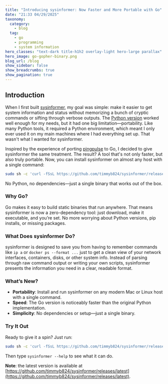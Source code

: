 ```yaml
---
title: "Introducing sysinformer: Now Faster and More Portable with Go"
date: "21:33 04/29/2025"
taxonomy:
  category:
    - blog
  tag:
    - go
    - programming
    - system information
hero_classes: "text-dark title-h1h2 overlay-light hero-large parallax"
hero_image: go-gopher-binary.png
blog_url: /blog
show_sidebar: false
show_breadcrumbs: true
show_pagination: true
---
```


## Introduction

When I first built [sysinformer](https://github.com/timmyb824/sysinformer), my goal was simple: make it easier to get system information and status without memorizing a bunch of cryptic commands or sifting through verbose outputs. The [Python version](https://github.com/timmyb824/python-sysinformer) worked well enough for my needs, but it had one big limitation—portability. Like many Python tools, it required a Python environment, which meant I only ever used it on my main machines where I had everything set up. That wasn't what I wanted for sysinformer.

Inspired by the experience of porting [pingpulse](https://github.com/timmyb824/pingpulse) to Go, I decided to give sysinformer the same treatment. The result? A tool that's not only faster, but also truly portable. Now, you can install sysinformer on almost any host with a single command:

```sh
sudo sh -c 'curl -fSsL https://github.com/timmyb824/sysinformer/releases/download/v1.0.7/sysinformer-linux-amd64 -o /usr/local/bin/sysinformer && chmod +x /usr/local/bin/sysinformer'
```

No Python, no dependencies—just a single binary that works out of the box.

### Why Go?

Go makes it easy to build static binaries that run anywhere. That means sysinformer is now a zero-dependency tool: just download, make it executable, and you’re set. No more worrying about Python versions, pip installs, or missing packages.

### What Does sysinformer Do?

sysinformer is designed to save you from having to remember commands like `ip a` or `docker ps --format ...` just to get a clean view of your network interfaces, containers, disks, or other system info. Instead of parsing through raw command output or writing your own scripts, sysinformer presents the information you need in a clear, readable format.

### What’s New?

- **Portability**: Install and run sysinformer on any modern Mac or Linux host with a single command.
- **Speed**: The Go version is noticeably faster than the original Python implementation.
- **Simplicity**: No dependencies or setup—just a single binary.

### Try It Out

Ready to give it a spin? Just run:

```sh
sudo sh -c 'curl -fSsL https://github.com/timmyb824/sysinformer/releases/download/v1.0.7/sysinformer-linux-amd64 -o /usr/local/bin/sysinformer && chmod +x /usr/local/bin/sysinformer'
```

Then type `sysinformer --help` to see what it can do.

**Note**: the latest version is available at [https://github.com/timmyb824/sysinformer/releases/latest](https://github.com/timmyb824/sysinformer/releases/latest).
